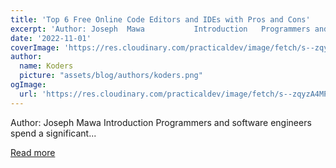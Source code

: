 ```yaml
---
title: 'Top 6 Free Online Code Editors and IDEs with Pros and Cons'
excerpt: 'Author: Joseph  Mawa           Introduction   Programmers and software engineers spend a significant...'
date: '2022-11-01'
coverImage: 'https://res.cloudinary.com/practicaldev/image/fetch/s--zqyzA4MP--/c_imagga_scale,f_auto,fl_progressive,h_420,q_auto,w_1000/https://dev-to-uploads.s3.amazonaws.com/uploads/articles/giszputlwl084oo2kot2.png'
author:
  name: Koders
  picture: "assets/blog/authors/koders.png"
ogImage:
  url: 'https://res.cloudinary.com/practicaldev/image/fetch/s--zqyzA4MP--/c_imagga_scale,f_auto,fl_progressive,h_420,q_auto,w_1000/https://dev-to-uploads.s3.amazonaws.com/uploads/articles/giszputlwl084oo2kot2.png'
---
```


Author: Joseph  Mawa           Introduction   Programmers and software engineers spend a significant...

[Read more](https://dev.to/refine/top-6-free-online-code-editors-and-ides-with-pros-and-cons-4m6n)
